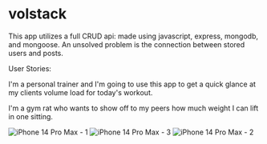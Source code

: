 # volstack


This app utilizes a full CRUD api: made using javascript, express, mongodb, and mongoose. An unsolved problem is the connection between stored users and posts. 


User Stories:

I'm a personal trainer and I'm going to use this app to get a quick glance at my clients volume load for today's workout.

I'm a gym rat who wants to show off to my peers how much weight I can lift in one sitting.

![iPhone 14 Pro Max - 1](https://user-images.githubusercontent.com/115902683/204861804-59783bde-35e4-4e7e-be40-64ce59b72062.png)
![iPhone 14 Pro Max - 3](https://user-images.githubusercontent.com/115902683/204861819-da0d022c-466d-4927-8ddb-a5729749ae49.png)
![iPhone 14 Pro Max - 2](https://user-images.githubusercontent.com/115902683/204861834-7f5f21e8-3444-44c6-91c4-2f167a62ca5b.png)
